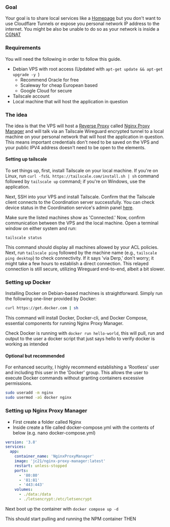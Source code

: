 
### Goal 

Your goal is to share local services like a [Homepage](https://gethomepage.dev) but you don't want to use Cloudflare Tunnels or expose you personal network IP address to the internet. You might be also be unable to do so as your network is inside a [CGNAT](https://en.wikipedia.org/wiki/Carrier-grade_NAT)

### Requirements

You will need the following in order to follow this guide. 

* Debian VPS with root access (Updated with `apt-get update && apt-get upgrade -y `)
	* Recommend Oracle for free 
	* Scaleway for cheap European based
	* Google Cloud for secure
* Tailscale account
* Local machine that will host the application in question

### The idea 

The idea is that the VPS will host a [Reverse Proxy](https://www.cloudflare.com/en-gb/learning/cdn/glossary/reverse-proxy/) called [Nginx Proxy Manager](https://nginxproxymanager.com/) and will talk via an Tailscale Wireguard encrypted tunnel to a local machine on your personal network that will host the application in question. This means important credentials don't need to be saved on the VPS and your public IPV4 address doesn't need to be open to the elements. 

#### Setting up tailscale

To set things up, first, install Tailscale on your local machine. If you're on Linux, run `curl -fsSL https://tailscale.com/install.sh | sh` command followed by `tailscale up` command; if you're on Windows, use the application.

Next, SSH into your VPS and install Tailscale. Confirm that the Tailscale client connects to the Coordination server successfully. You can check device status in the Coordination service's admin panel [here](https://login.tailscale.com/admin/machines).

Make sure the listed machines show as 'Connected.' Now, confirm communication between the VPS and the local machine. Open a terminal window on either system and run:

```
tailscale status
```

This command should display all machines allowed by your ACL policies. Next, run `tailscale ping` followed by the machine name (e.g., `tailscale ping desktop`) to check connectivity. If it says 'via Derp,' don't worry; it might take a few hours to establish a direct connection. This relayed connection is still secure, utilizing Wireguard end-to-end, albeit a bit slower.

### Setting up Docker 

Installing Docker on Debian-based machines is straightforward. Simply run the following one-liner provided by Docker:

```bash
curl https://get.docker.com | sh
```

This command will install Docker, Docker-cli, and Docker Compose, essential components for running Nginx Proxy Manager.

Check Docker is running with `docker run hello-world`, this will pull, run and output to the user a docker script that just says hello to verify docker is working as intended

#### Optional but recommended

For enhanced security, I highly recommend establishing a 'Rootless' user and including this user in the 'Docker' group. This allows the user to execute Docker commands without granting containers excessive permissions.

```bash
sudo useradd -m nginx
sudo usermod -aG docker nginx
```

### Setting up Nginx Proxy Manager

* First create a folder called Nginx
* Inside create a file called docker-compose.yml with the contents of below (e.g. nano docker-compose.yml)

```yml
version: '3.8'
services:
  app:
    container_name: 'NginxProxyManager'
    image: 'jc21/nginx-proxy-manager:latest'
    restart: unless-stopped
    ports:
      - '80:80'
      - '81:81'
      - '443:443'
    volumes:
      - ./data:/data
      - ./letsencrypt:/etc/letsencrypt
```

Next boot up the container with `docker compose up -d`

This should start pulling and running the NPM container THEN 